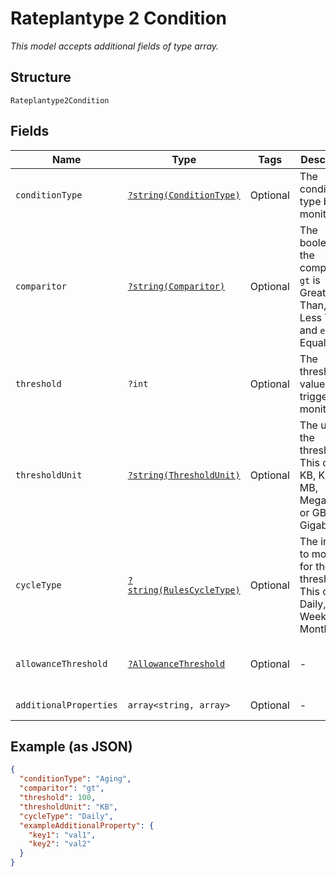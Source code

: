 
# Rateplantype 2 Condition

*This model accepts additional fields of type array.*

## Structure

`Rateplantype2Condition`

## Fields

| Name | Type | Tags | Description | Getter | Setter |
|  --- | --- | --- | --- | --- | --- |
| `conditionType` | [`?string(ConditionType)`](../../doc/models/condition-type.md) | Optional | The condition type being monitored | getConditionType(): ?string | setConditionType(?string conditionType): void |
| `comparitor` | [`?string(Comparitor)`](../../doc/models/comparitor.md) | Optional | The boolean of the comparison. `gt` is Greater Than, `lt` is Less Than and `eq` is Equal To | getComparitor(): ?string | setComparitor(?string comparitor): void |
| `threshold` | `?int` | Optional | The threshold value the trigger monitors for | getThreshold(): ?int | setThreshold(?int threshold): void |
| `thresholdUnit` | [`?string(ThresholdUnit)`](../../doc/models/threshold-unit.md) | Optional | The units of the threshold. This can be KB, Kilobits, MB, Megabits, or GB, Gigabits | getThresholdUnit(): ?string | setThresholdUnit(?string thresholdUnit): void |
| `cycleType` | [`?string(RulesCycleType)`](../../doc/models/rules-cycle-type.md) | Optional | The interval to monitor for the threshold. This can be Daily, Weekly or Monthly | getCycleType(): ?string | setCycleType(?string cycleType): void |
| `allowanceThreshold` | [`?AllowanceThreshold`](../../doc/models/allowance-threshold.md) | Optional | - | getAllowanceThreshold(): ?AllowanceThreshold | setAllowanceThreshold(?AllowanceThreshold allowanceThreshold): void |
| `additionalProperties` | `array<string, array>` | Optional | - | findAdditionalProperty(string key): array | additionalProperty(string key, array value): void |

## Example (as JSON)

```json
{
  "conditionType": "Aging",
  "comparitor": "gt",
  "threshold": 100,
  "thresholdUnit": "KB",
  "cycleType": "Daily",
  "exampleAdditionalProperty": {
    "key1": "val1",
    "key2": "val2"
  }
}
```

